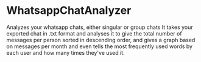 # WhatsappChatAnalyzer
Analyzes your whatsapp chats, either singular or group chats
It takes your exported chat in .txt format and analyses it to give the total number of messages per person sorted in descending order, and gives a graph based on messages per month and even tells the most frequently used words by each user and how many times they've used it.
